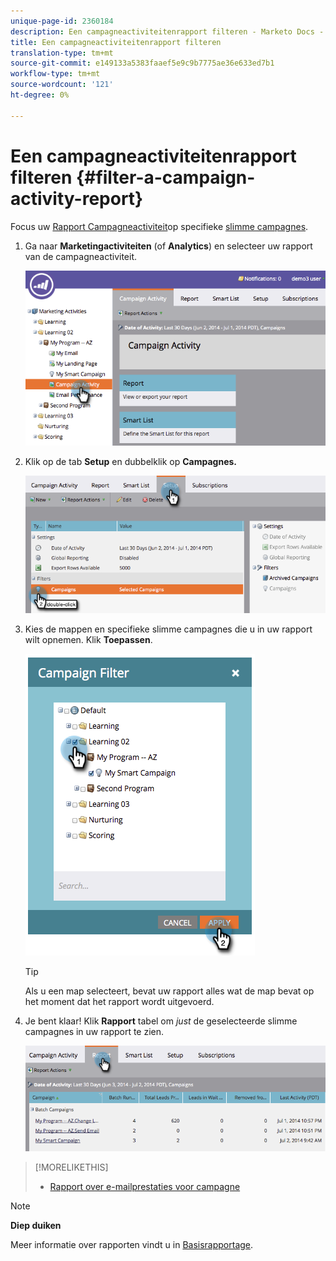 ```yaml
---
unique-page-id: 2360184
description: Een campagneactiviteitenrapport filteren - Marketo Docs - Productdocumentatie
title: Een campagneactiviteitenrapport filteren
translation-type: tm+mt
source-git-commit: e149133a5383faaef5e9c9b7775ae36e633ed7b1
workflow-type: tm+mt
source-wordcount: '121'
ht-degree: 0%

---
```



# Een campagneactiviteitenrapport filteren {#filter-a-campaign-activity-report}

Focus uw [Rapport Campagneactiviteit](../../../../product-docs/reporting/basic-reporting/report-types/campaign-activity-report.md)op specifieke [slimme campagnes](http://docs.marketo.com/display/docs/smart+campaigns).

1. Ga naar **Marketingactiviteiten** (of **Analytics**) en selecteer uw rapport van de campagneactiviteit.

   ![](assets/image2014-9-16-16-3a13-3a56.png)

1. Klik op de tab **Setup** en dubbelklik op **Campagnes.**

   ![](assets/image2014-9-16-16-3a14-3a1.png)

1. Kies de mappen en specifieke slimme campagnes die u in uw rapport wilt opnemen. Klik **Toepassen**.

   ![](assets/image2014-9-16-16-3a14-3a11.png)

   >[!TIP]
   >
   >Als u een map selecteert, bevat uw rapport alles wat de map bevat op het moment dat het rapport wordt uitgevoerd.

1. Je bent klaar! Klik **Rapport** tabel om *just* de geselecteerde slimme campagnes in uw rapport te zien.

   ![](assets/image2014-9-16-16-3a14-3a32.png)

>[!MORELIKETHIS]
>
>* [Rapport over e-mailprestaties voor campagne](../../../../product-docs/reporting/basic-reporting/report-types/campaign-email-performance-report.md)

>



>[!NOTE]
>
>**Diep duiken**
>
>Meer informatie over rapporten vindt u in [Basisrapportage](http://docs.marketo.com/display/docs/basic+reporting).

